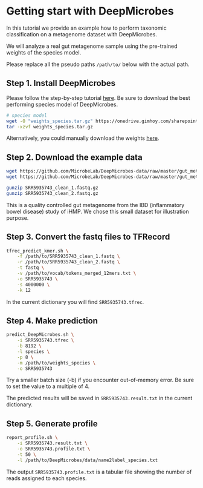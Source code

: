 # Getting start with DeepMicrobes

In this tutorial we provide an example how to perform taxonomic classification on a metagenome dataset with DeepMicrobes.

We will analyze a real gut metagenome sample using the pre-trained weights of the species model.

Please replace all the pseudo paths `/path/to/` below with the actual path. 

## Step 1. Install DeepMicrobes

Please follow the step-by-step tutorial [here](https://github.com/MicrobeLab/DeepMicrobes/blob/master/document/install.md). 
Be sure to download the best performing species model of DeepMicrobes.

```sh
# species model
wget -O "weights_species.tar.gz" https://onedrive.gimhoy.com/sharepoint/aHR0cHM6Ly9tYWlsMnN5c3VlZHVjbi1teS5zaGFyZXBvaW50LmNvbS86dTovZy9wZXJzb25hbC9saWFuZ3F4N19tYWlsMl9zeXN1X2VkdV9jbi9FU0EtWnZwdVlqcEZqTHlkb2U2Tzl2OEJLOW5PbnFrdkdvOWpuaW56VGE5V0tnP2U9dGo2b3Vo.weights_species.tar.gz
tar -xzvf weights_species.tar.gz
```

Alternatively, you could manually download the weights [here](https://mail2sysueducn-my.sharepoint.com/:u:/g/personal/liangqx7_mail2_sysu_edu_cn/ESA-ZvpuYjpFjLydoe6O9v8BK9nOnqkvGo9jninzTa9WKg?e=3rDFBd).

## Step 2. Download the example data

```sh
wget https://github.com/MicrobeLab/DeepMicrobes-data/raw/master/gut_metagenome/SRR5935743_clean_1.fastq.gz
wget https://github.com/MicrobeLab/DeepMicrobes-data/raw/master/gut_metagenome/SRR5935743_clean_2.fastq.gz

gunzip SRR5935743_clean_1.fastq.gz
gunzip SRR5935743_clean_2.fastq.gz
```

This is a quality controlled gut metagenome from the IBD (inflammatory bowel disease) study of iHMP. We chose this small dataset for illustration purpose. 

## Step 3. Convert the fastq files to TFRecord

```sh
tfrec_predict_kmer.sh \
	-f /path/to/SRR5935743_clean_1.fastq \
	-r /path/to/SRR5935743_clean_2.fastq \
	-t fastq \
	-v /path/to/vocab/tokens_merged_12mers.txt \
	-o SRR5935743 \
	-s 4000000 \
	-k 12
```

In the current dictionary you will find `SRR5935743.tfrec`.

## Step 4. Make prediction

```sh
predict_DeepMicrobes.sh \
	-i SRR5935743.tfrec \
	-b 8192 \
	-l species \
	-p 8 \
	-m /path/to/weights_species \
	-o SRR5935743 
```

Try a smaller batch size (-b) if you encounter out-of-memory error. Be sure to set the value to a multiple of 4.

The predicted results will be saved in `SRR5935743.result.txt` in the current dictionary.

## Step 5. Generate profile

```sh
report_profile.sh \
	-i SRR5935743.result.txt \
	-o SRR5935743.profile.txt \
	-t 50 \
	-l /path/to/DeepMicrobes/data/name2label_species.txt 
```

The output `SRR5935743.profile.txt` is a tabular file showing the number of reads assigned to each species. 




